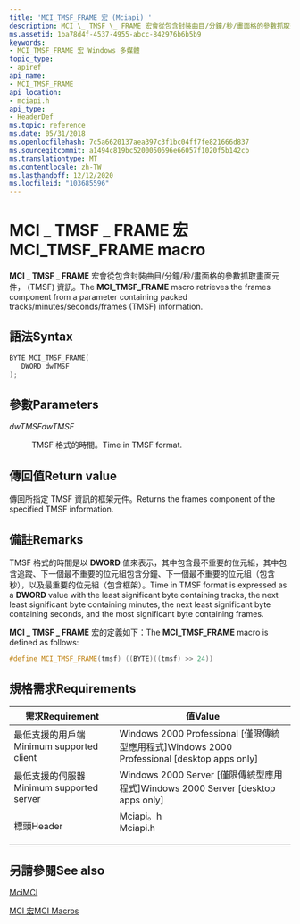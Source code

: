 ```yaml
---
title: 'MCI_TMSF_FRAME 宏 (Mciapi) '
description: MCI \_ TMSF \_ FRAME 宏會從包含封裝曲目/分鐘/秒/畫面格的參數抓取畫面元件， (TMSF) 資訊。
ms.assetid: 1ba78d4f-4537-4955-abcc-842976b6b5b9
keywords:
- MCI_TMSF_FRAME 宏 Windows 多媒體
topic_type:
- apiref
api_name:
- MCI_TMSF_FRAME
api_location:
- mciapi.h
api_type:
- HeaderDef
ms.topic: reference
ms.date: 05/31/2018
ms.openlocfilehash: 7c5a6620137aea397c3f1bc04ff7fe821666d837
ms.sourcegitcommit: a1494c819bc5200050696e66057f1020f5b142cb
ms.translationtype: MT
ms.contentlocale: zh-TW
ms.lasthandoff: 12/12/2020
ms.locfileid: "103685596"
---
```

# <a name="mci_tmsf_frame-macro"></a><span data-ttu-id="2f242-104">MCI \_ TMSF \_ FRAME 宏</span><span class="sxs-lookup"><span data-stu-id="2f242-104">MCI\_TMSF\_FRAME macro</span></span>

<span data-ttu-id="2f242-105">**MCI \_ TMSF \_ FRAME** 宏會從包含封裝曲目/分鐘/秒/畫面格的參數抓取畫面元件， (TMSF) 資訊。</span><span class="sxs-lookup"><span data-stu-id="2f242-105">The **MCI\_TMSF\_FRAME** macro retrieves the frames component from a parameter containing packed tracks/minutes/seconds/frames (TMSF) information.</span></span>

## <a name="syntax"></a><span data-ttu-id="2f242-106">語法</span><span class="sxs-lookup"><span data-stu-id="2f242-106">Syntax</span></span>


```C++
BYTE MCI_TMSF_FRAME(
   DWORD dwTMSF
);
```



## <a name="parameters"></a><span data-ttu-id="2f242-107">參數</span><span class="sxs-lookup"><span data-stu-id="2f242-107">Parameters</span></span>

<dl> <dt>

<span data-ttu-id="2f242-108">*dwTMSF*</span><span class="sxs-lookup"><span data-stu-id="2f242-108">*dwTMSF*</span></span> 
</dt> <dd>

<span data-ttu-id="2f242-109">TMSF 格式的時間。</span><span class="sxs-lookup"><span data-stu-id="2f242-109">Time in TMSF format.</span></span>

</dd> </dl>

## <a name="return-value"></a><span data-ttu-id="2f242-110">傳回值</span><span class="sxs-lookup"><span data-stu-id="2f242-110">Return value</span></span>

<span data-ttu-id="2f242-111">傳回所指定 TMSF 資訊的框架元件。</span><span class="sxs-lookup"><span data-stu-id="2f242-111">Returns the frames component of the specified TMSF information.</span></span>

## <a name="remarks"></a><span data-ttu-id="2f242-112">備註</span><span class="sxs-lookup"><span data-stu-id="2f242-112">Remarks</span></span>

<span data-ttu-id="2f242-113">TMSF 格式的時間是以 **DWORD** 值來表示，其中包含最不重要的位元組，其中包含追蹤、下一個最不重要的位元組包含分鐘、下一個最不重要的位元組（包含秒），以及最重要的位元組（包含框架）。</span><span class="sxs-lookup"><span data-stu-id="2f242-113">Time in TMSF format is expressed as a **DWORD** value with the least significant byte containing tracks, the next least significant byte containing minutes, the next least significant byte containing seconds, and the most significant byte containing frames.</span></span>

<span data-ttu-id="2f242-114">**MCI \_ TMSF \_ FRAME** 宏的定義如下：</span><span class="sxs-lookup"><span data-stu-id="2f242-114">The **MCI\_TMSF\_FRAME** macro is defined as follows:</span></span>


```C++
#define MCI_TMSF_FRAME(tmsf) ((BYTE)((tmsf) >> 24)) 
```



## <a name="requirements"></a><span data-ttu-id="2f242-115">規格需求</span><span class="sxs-lookup"><span data-stu-id="2f242-115">Requirements</span></span>



| <span data-ttu-id="2f242-116">需求</span><span class="sxs-lookup"><span data-stu-id="2f242-116">Requirement</span></span> | <span data-ttu-id="2f242-117">值</span><span class="sxs-lookup"><span data-stu-id="2f242-117">Value</span></span> |
|-------------------------------------|-------------------------------------------------------------------------------------|
| <span data-ttu-id="2f242-118">最低支援的用戶端</span><span class="sxs-lookup"><span data-stu-id="2f242-118">Minimum supported client</span></span><br/> | <span data-ttu-id="2f242-119">Windows 2000 Professional \[僅限傳統型應用程式\]</span><span class="sxs-lookup"><span data-stu-id="2f242-119">Windows 2000 Professional \[desktop apps only\]</span></span><br/>                          |
| <span data-ttu-id="2f242-120">最低支援的伺服器</span><span class="sxs-lookup"><span data-stu-id="2f242-120">Minimum supported server</span></span><br/> | <span data-ttu-id="2f242-121">Windows 2000 Server \[僅限傳統型應用程式\]</span><span class="sxs-lookup"><span data-stu-id="2f242-121">Windows 2000 Server \[desktop apps only\]</span></span><br/>                                |
| <span data-ttu-id="2f242-122">標頭</span><span class="sxs-lookup"><span data-stu-id="2f242-122">Header</span></span><br/>                   | <dl> <span data-ttu-id="2f242-123"><dt>Mciapi。h</dt></span><span class="sxs-lookup"><span data-stu-id="2f242-123"><dt>Mciapi.h</dt></span></span> </dl> |



## <a name="see-also"></a><span data-ttu-id="2f242-124">另請參閱</span><span class="sxs-lookup"><span data-stu-id="2f242-124">See also</span></span>

<dl> <dt>

[<span data-ttu-id="2f242-125">Mci</span><span class="sxs-lookup"><span data-stu-id="2f242-125">MCI</span></span>](mci.md)
</dt> <dt>

[<span data-ttu-id="2f242-126">MCI 宏</span><span class="sxs-lookup"><span data-stu-id="2f242-126">MCI Macros</span></span>](mci-macros.md)
</dt> </dl>

 

 





